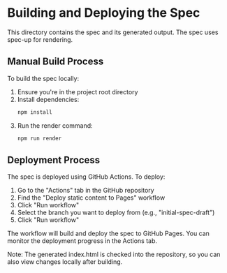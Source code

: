 # Building and Deploying the Spec

This directory contains the spec and its generated output. The spec uses spec-up for rendering.

## Manual Build Process

To build the spec locally:

1. Ensure you're in the project root directory
2. Install dependencies:
   ```bash
   npm install
   ```
3. Run the render command:
   ```bash
   npm run render
   ```

## Deployment Process

The spec is deployed using GitHub Actions. To deploy:

1. Go to the "Actions" tab in the GitHub repository
2. Find the "Deploy static content to Pages" workflow
3. Click "Run workflow"
4. Select the branch you want to deploy from (e.g., "initial-spec-draft")
5. Click "Run workflow"

The workflow will build and deploy the spec to GitHub Pages. You can monitor the deployment progress in the Actions tab.

Note: The generated index.html is checked into the repository, so you can also view changes locally after building.
